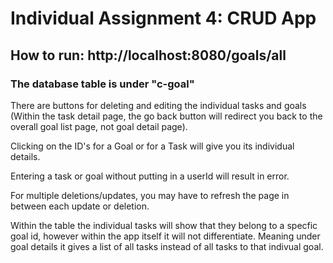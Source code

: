# Individual Assignment 4: CRUD App 


## How to run: http://localhost:8080/goals/all

### The database table is under "c-goal"

There are buttons for deleting and editing the individual tasks and goals
(Within the task detail page, the go back button will redirect you back to 
the overall goal list page, not goal detail page).

Clicking on the ID's for a Goal or for a Task will give you its individual
details. 

Entering a task or goal without putting in a userId will result in error.

For multiple deletions/updates, you may have to refresh the page in 
between each update or deletion.

Within the table the individual tasks will show that they belong to a specfic 
goal id, however within the app itself it will not differentiate. 
Meaning under goal details it gives a list of all tasks instead of all tasks 
to that indivual goal. 



